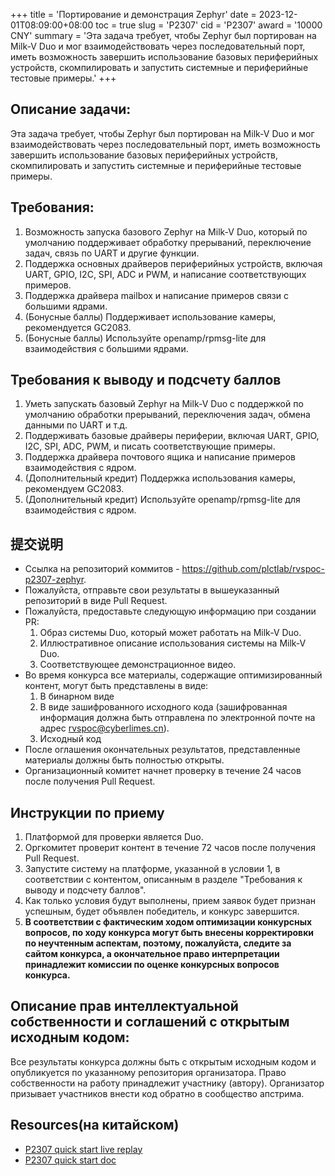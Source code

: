 +++
title = 'Портирование и демонстрация Zephyr'
date = 2023-12-01T08:09:00+08:00
toc = true
slug = 'P2307'
cid = 'P2307'
award = '10000 CNY'
summary = 'Эта задача требует, чтобы Zephyr был портирован на Milk-V Duo и мог взаимодействовать через последовательный порт, иметь возможность завершить использование базовых периферийных устройств, скомпилировать и запустить системные и периферийные тестовые примеры.'
+++

## Описание задачи:

Эта задача требует, чтобы Zephyr был портирован на Milk-V Duo и мог взаимодействовать через последовательный порт, иметь возможность завершить использование базовых периферийных устройств, скомпилировать и запустить системные и периферийные тестовые примеры.

## Требования:

1. Возможность запуска базового Zephyr на Milk-V Duo, который по умолчанию поддерживает обработку прерываний, переключение задач, связь по UART и другие функции.
2. Поддержка основных драйверов периферийных устройств, включая UART, GPIO, I2C, SPI, ADC и PWM, и написание соответствующих примеров.
3. Поддержка драйвера mailbox и написание примеров связи с большими ядрами.
4. (Бонусные баллы) Поддерживает использование камеры, рекомендуется GC2083.
5. (Бонусные баллы) Используйте openamp/rpmsg-lite для взаимодействия с большими ядрами.

## Требования к выводу и подсчету баллов

1. Уметь запускать базовый Zephyr на Milk-V Duo с поддержкой по умолчанию обработки прерываний, переключения задач, обмена данными по UART и т.д.
2. Поддерживать базовые драйверы периферии, включая UART, GPIO, I2C, SPI, ADC, PWM, и писать соответствующие примеры.
3. Поддержка драйвера почтового ящика и написание примеров взаимодействия с ядром.
4. (Дополнительный кредит) Поддержка использования камеры, рекомендуем GC2083.
5. (Дополнительный кредит) Используйте openamp/rpmsg-lite для взаимодействия с ядром.

## 提交说明

* Ссылка на репозиторий коммитов - https://github.com/plctlab/rvspoc-p2307-zephyr.
* Пожалуйста, отправьте свои результаты в вышеуказанный репозиторий в виде Pull Request.
* Пожалуйста, предоставьте следующую информацию при создании PR:
  1. Образ системы Duo, который может работать на Milk-V Duo.
  2. Иллюстративное описание использования системы на Milk-V Duo.
  3. Соответствующее демонстрационное видео.
* Во время конкурса все материалы, содержащие оптимизированный контент, могут быть представлены в виде:
  1. В бинарном виде
  2. В виде зашифрованного исходного кода (зашифрованная информация должна быть отправлена по электронной почте на адрес rvspoc@cyberlimes.cn).
  3. Исходный код
* После оглашения окончательных результатов, представленные материалы должны быть полностью открыты.
* Организационный комитет начнет проверку в течение 24 часов после получения Pull Request.

## Инструкции по приему

1. Платформой для проверки является Duo.
2. Оргкомитет проверит контент в течение 72 часов после получения Pull Request.
3. Запустите систему на платформе, указанной в условии 1, в соответствии с контентом, описанным в разделе "Требования к выводу и подсчету баллов".
4. Как только условия будут выполнены, прием заявок будет признан успешным, будет объявлен победитель, и конкурс завершится.
5. **В соответствии с фактическим ходом оптимизации конкурсных вопросов, по ходу конкурса могут быть внесены корректировки по неучтенным аспектам, поэтому, пожалуйста, следите за сайтом конкурса, а окончательное право интерпретации принадлежит комиссии по оценке конкурсных вопросов конкурса.**

## Описание прав интеллектуальной собственности и соглашений с открытым исходным кодом:

Все результаты конкурса должны быть с открытым исходным кодом и опубликуется по указанному репозитория организатора. Право собственности на работу принадлежит участнику (автору). Организатор призывает участников внести код обратно в сообщество апстрима.

## Resources(на китайском)

- [P2307 quick start live replay](https://www.bilibili.com/video/BV1264y1E7PJ)
- [P2307 quick start doc](https://github.com/plctlab/rvspoc/blob/main/archives/2023/Docs/P2307/P2307.md)
